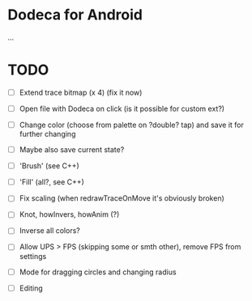 # Dodeca for Android
...
# TODO
- [ ] Extend trace bitmap (x 4) (fix it now)
- [ ] Open file with Dodeca on click (is it possible for custom ext?)
- [ ] Change color (choose from palette on ?double? tap) and save it for further changing
- [ ] Maybe also save current state?
- [ ] 'Brush' (see C++)
- [ ] 'Fill' (all?, see C++)
- [ ] Fix scaling (when redrawTraceOnMove it's obviously broken)
- [ ] Knot, howInvers, howAnim (?)
- [ ] Inverse all colors?
- [ ] Allow UPS > FPS (skipping some or smth other), remove FPS from settings

- [ ] Mode for dragging circles and changing radius
- [ ] Editing

